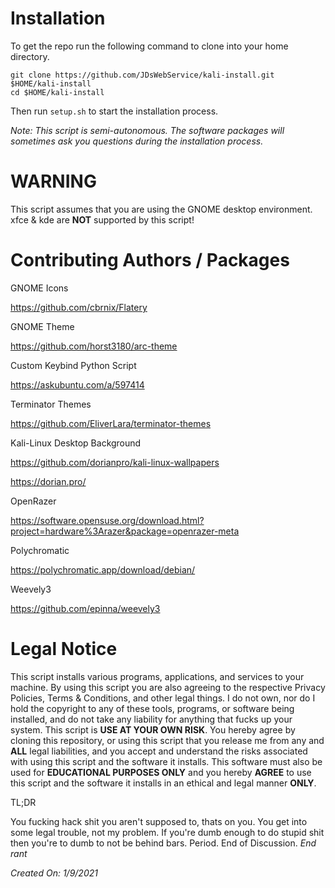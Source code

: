 # Installation

To get the repo run the following command to clone into your home directory.

```
git clone https://github.com/JDsWebService/kali-install.git $HOME/kali-install
cd $HOME/kali-install
```

Then run `setup.sh` to start the installation process.

*Note: This script is semi-autonomous. The software packages will sometimes ask you questions during the installation process.*

# WARNING

This script assumes that you are using the GNOME desktop environment. xfce & kde are **NOT** supported by this script!

# Contributing Authors / Packages

GNOME Icons

https://github.com/cbrnix/Flatery

GNOME Theme

https://github.com/horst3180/arc-theme

Custom Keybind Python Script

https://askubuntu.com/a/597414

Terminator Themes

https://github.com/EliverLara/terminator-themes

Kali-Linux Desktop Background

https://github.com/dorianpro/kali-linux-wallpapers

https://dorian.pro/

OpenRazer

https://software.opensuse.org/download.html?project=hardware%3Arazer&package=openrazer-meta

Polychromatic

https://polychromatic.app/download/debian/

Weevely3

https://github.com/epinna/weevely3

# Legal Notice

This script installs various programs, applications, and services to your machine. By using this script you are also agreeing to the respective Privacy Policies, Terms & Conditions, and other legal things. I do not own, nor do I hold the copyright to any of these tools, programs, or software being installed, and do not take any liability for anything that fucks up your system. This script is **USE AT YOUR OWN RISK**. You hereby agree by cloning this repository, or using this script that you release me from any and **ALL** legal liabilities, and you accept and understand the risks associated with using this script and the software it installs. This software must also be used for **EDUCATIONAL PURPOSES ONLY** and you hereby **AGREE** to use this script and the software it installs in an ethical and legal manner **ONLY**.

TL;DR

You fucking hack shit you aren't supposed to, thats on you. You get into some legal trouble, not my problem. If you're dumb enough to do stupid shit then you're to dumb to not be behind bars. Period. End of Discussion. *End rant*

*Created On: 1/9/2021*